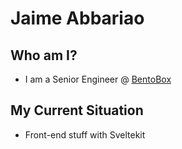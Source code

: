 # Jaime Abbariao

## Who am I?

- I am a Senior Engineer @ [BentoBox](https://getbento.com)

## My Current Situation

- Front-end stuff with Sveltekit
